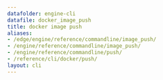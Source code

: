 ```yaml
---
datafolder: engine-cli
datafile: docker_image_push
title: docker image push
aliases:
- /edge/engine/reference/commandline/image_push/
- /engine/reference/commandline/image_push/
- /engine/reference/commandline/push/
- /reference/cli/docker/push/
layout: cli
---
```


<!--
This page is automatically generated from Docker's source code. If you want to
suggest a change to the text that appears here, open a ticket or pull request
in the source repository on GitHub:

https://github.com/docker/cli
-->
